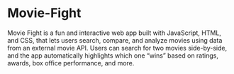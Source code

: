 # Movie-Fight

Movie Fight is a fun and interactive web app built with JavaScript, HTML, and CSS, that lets users search, compare, and analyze movies using data from an external movie API. Users can search for two movies side-by-side, and the app automatically highlights which one “wins” based on ratings, awards, box office performance, and more.
